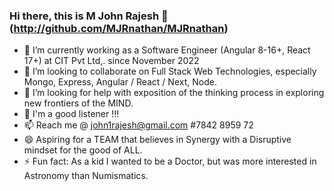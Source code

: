 ### Hi there, this is M John Rajesh 👋 (http://github.com/MJRnathan/MJRnathan)
- 🔭 I’m currently working as a Software Engineer (Angular 8-16+, React 17+) at CIT Pvt Ltd,. since November 2022
- 👯 I’m looking to collaborate on Full Stack Web Technologies, especially Mongo, Express, Angular / React / Next, Node. 
- 🤔 I’m looking for help with exposition of the thinking process in exploring new frontiers of the MIND.
- 💬 I'm a good listener !!!
- 📫 Reach me @ john1rajesh@gmail.com #7842 8959 72
- 😄 Aspiring for a TEAM that believes in Synergy with a Disruptive mindset for the good of ALL.
- ⚡ Fun fact: As a kid I wanted to be a Doctor, but was more interested in Astronomy than Numismatics.


<!--
**MJRnathan/MJRnathan** is a ✨ _special_ ✨ repository because its `README.md` (this file) appears on your GitHub profile.

Here are some ideas to get you started:

- 🔭 I’m currently working on ...
- 🌱 I’m currently learning ...
- 👯 I’m looking to collaborate on ...
- 🤔 I’m looking for help with ...
- 💬 Ask me about ...
- 📫 How to reach me: ...
- 😄 Pronouns: ...
- ⚡ Fun fact: ...
-->
